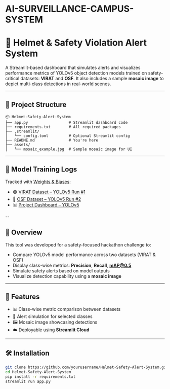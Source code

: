 # AI-SURVEILLANCE-CAMPUS-SYSTEM
# 🚨 Helmet & Safety Violation Alert System

A Streamlit-based dashboard that simulates alerts and visualizes performance metrics of YOLOv5 object detection models trained on safety-critical datasets: **VIRAT** and **OSF**. It also includes a sample **mosaic image** to depict multi-class detections in real-world scenes.

---

## 📁 Project Structure

```
📦 Helmet-Safety-Alert-System
├── app.py                  # Streamlit dashboard code
├── requirements.txt        # All required packages
├── .streamlit/
│   └── config.toml         # Optional Streamlit config
├── README.md               # You're here
├── assets/
│   └── mosaic_example.jpg  # Sample mosaic image for UI
```

---
## 🚀 Model Training Logs

Tracked with [Weights & Biases](https://wandb.ai/):

- 🟢 [VIRAT Dataset – YOLOv5 Run #1](https://wandb.ai/shailvisuman-iit-madras-/YOLOv5/runs/18ilcby5?nw=nwusershailvisuman)
- 🔵 [OSF Dataset – YOLOv5 Run #2](https://wandb.ai/shailvisuman-iit-madras-/YOLOv5/runs/jqmyl3tq?nw=nwusershailvisuman)
- 📊 [Project Dashboard – YOLOv5](https://wandb.ai/shailvisuman-iit-madras-/YOLOv5?nw=nwusershailvisuman)

-- 

## 🧠 Overview

This tool was developed for a safety-focused hackathon challenge to:

- Compare YOLOv5 model performance across two datasets (VIRAT & OSF)
- Display class-wise metrics: **Precision**, **Recall**, **mAP@0.5**
- Simulate safety alerts based on model outputs
- Visualize detection capability using a **mosaic image**

---

## 🚀 Features

- 📊 Class-wise metric comparison between datasets
- 🔔 Alert simulation for selected classes
- 🖼️ Mosaic image showcasing detections
- ☁️ Deployable using **Streamlit Cloud**

---

## 🛠️ Installation

```bash
git clone https://github.com/yourusername/Helmet-Safety-Alert-System.git
cd Helmet-Safety-Alert-System
pip install -r requirements.txt
streamlit run app.py

